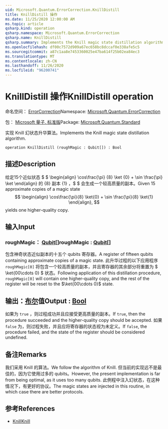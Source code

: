 ```yaml
---
uid: Microsoft.Quantum.ErrorCorrection.KnillDistill
title: KnillDistill 操作
ms.date: 11/25/2020 12:00:00 AM
ms.topic: article
qsharp.kind: operation
qsharp.namespace: Microsoft.Quantum.ErrorCorrection
qsharp.name: KnillDistill
qsharp.summary: Implements the Knill magic state distillation algorithm.
ms.openlocfilehash: df00c7572d909a67ec658bc8dccaf0e338afe5c5
ms.sourcegitcommit: a87c1aa8e7453360025e47ba614f25b02ea84ec3
ms.translationtype: MT
ms.contentlocale: zh-CN
ms.lasthandoff: 11/26/2020
ms.locfileid: "96200741"
---
```

# <a name="knilldistill-operation"></a><span data-ttu-id="bbf76-102">KnillDistill 操作</span><span class="sxs-lookup"><span data-stu-id="bbf76-102">KnillDistill operation</span></span>

<span data-ttu-id="bbf76-103">命名空间： [ErrorCorrection](xref:Microsoft.Quantum.ErrorCorrection)</span><span class="sxs-lookup"><span data-stu-id="bbf76-103">Namespace: [Microsoft.Quantum.ErrorCorrection](xref:Microsoft.Quantum.ErrorCorrection)</span></span>

<span data-ttu-id="bbf76-104">包： [Microsoft 量子. 标准版](https://nuget.org/packages/Microsoft.Quantum.Standard)</span><span class="sxs-lookup"><span data-stu-id="bbf76-104">Package: [Microsoft.Quantum.Standard](https://nuget.org/packages/Microsoft.Quantum.Standard)</span></span>


<span data-ttu-id="bbf76-105">实现 Knill 幻状态升华算法。</span><span class="sxs-lookup"><span data-stu-id="bbf76-105">Implements the Knill magic state distillation algorithm.</span></span>

```qsharp
operation KnillDistill (roughMagic : Qubit[]) : Bool
```


## <a name="description"></a><span data-ttu-id="bbf76-106">描述</span><span class="sxs-lookup"><span data-stu-id="bbf76-106">Description</span></span>

<span data-ttu-id="bbf76-107">给定15个近似状态 $ $ \begin{align} \cos\frac{\pi} {8} \ket {0} + \sin \frac{\pi} \ket \end{align} 的 {8} 副本 {1} ，$ $ 会生成一个较高质量的副本。</span><span class="sxs-lookup"><span data-stu-id="bbf76-107">Given 15 approximate copies of a magic state $$ \begin{align} \cos\frac{\pi}{8} \ket{0} + \sin \frac{\pi}{8} \ket{1} \end{align}, $$ yields one higher-quality copy.</span></span>

## <a name="input"></a><span data-ttu-id="bbf76-108">输入</span><span class="sxs-lookup"><span data-stu-id="bbf76-108">Input</span></span>

### <a name="roughmagic--qubit"></a><span data-ttu-id="bbf76-109">roughMagic： [Qubit](xref:microsoft.quantum.lang-ref.qubit)[]</span><span class="sxs-lookup"><span data-stu-id="bbf76-109">roughMagic : [Qubit](xref:microsoft.quantum.lang-ref.qubit)[]</span></span>

<span data-ttu-id="bbf76-110">包含神奇状态近似副本的十五个 qubits 寄存器。</span><span class="sxs-lookup"><span data-stu-id="bbf76-110">A register of fifteen qubits containing approximate copies of a magic state.</span></span> <span data-ttu-id="bbf76-111">此升华过程的以下应用程序 `roughMagic[0]` 将包含一个较高质量的副本，并且寄存器的其余部分将重置为 $ \ket{00\cdots 0} $ 状态。</span><span class="sxs-lookup"><span data-stu-id="bbf76-111">Following application of this distillation procedure, `roughMagic[0]` will contain one higher-quality copy, and the rest of the register will be reset to the $\ket{00\cdots 0}$ state.</span></span>



## <a name="output--bool"></a><span data-ttu-id="bbf76-112">输出：[布尔](xref:microsoft.quantum.lang-ref.bool)值</span><span class="sxs-lookup"><span data-stu-id="bbf76-112">Output : [Bool](xref:microsoft.quantum.lang-ref.bool)</span></span>

<span data-ttu-id="bbf76-113">如果为 `true` ，则过程成功并且应接受更高质量的副本。</span><span class="sxs-lookup"><span data-stu-id="bbf76-113">If `true`, then the procedure succeeded and the higher-quality copy should be accepted.</span></span> <span data-ttu-id="bbf76-114">如果 `false` 为，则过程失败，并且应将寄存器的状态视为未定义。</span><span class="sxs-lookup"><span data-stu-id="bbf76-114">If `false`, the procedure failed, and the state of the register should be considered undefined.</span></span>

## <a name="remarks"></a><span data-ttu-id="bbf76-115">备注</span><span class="sxs-lookup"><span data-stu-id="bbf76-115">Remarks</span></span>

<span data-ttu-id="bbf76-116">我们采用 Knill 的算法。</span><span class="sxs-lookup"><span data-stu-id="bbf76-116">We follow the algorithm of Knill.</span></span>
<span data-ttu-id="bbf76-117">但当前的实现远不是最佳的，因为它使用过多的 qubits。</span><span class="sxs-lookup"><span data-stu-id="bbf76-117">However, the present implementation is far from being optimal, as it uses too many qubits.</span></span>
<span data-ttu-id="bbf76-118">此例程中注入幻状态，在这种情况下，有更好的协议。</span><span class="sxs-lookup"><span data-stu-id="bbf76-118">The magic states are injected in this routine, in which case there are better protocols.</span></span>

## <a name="references"></a><span data-ttu-id="bbf76-119">参考</span><span class="sxs-lookup"><span data-stu-id="bbf76-119">References</span></span>

- [<span data-ttu-id="bbf76-120">Knill</span><span class="sxs-lookup"><span data-stu-id="bbf76-120">Knill</span></span>](https://arxiv.org/abs/quant-ph/0402171)